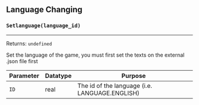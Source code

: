 ## Language Changing

### `Setlanguage(language_id)`
---
 Returns: `undefined`

Set the language of the game, you must first set the texts on the external .json file first

| Parameter | Datatype  | Purpose |
|-----------|-----------|---------|
|`ID` |real |The id of the language (i.e. LANGUAGE.ENGLISH) |






